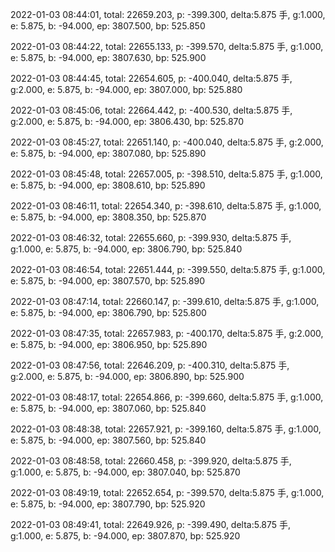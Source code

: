 2022-01-03 08:44:01, total: 22659.203, p: -399.300, delta:5.875 手, g:1.000, e: 5.875, b: -94.000, ep: 3807.500, bp: 525.850

2022-01-03 08:44:22, total: 22655.133, p: -399.570, delta:5.875 手, g:1.000, e: 5.875, b: -94.000, ep: 3807.630, bp: 525.900

2022-01-03 08:44:45, total: 22654.605, p: -400.040, delta:5.875 手, g:2.000, e: 5.875, b: -94.000, ep: 3807.000, bp: 525.880

2022-01-03 08:45:06, total: 22664.442, p: -400.530, delta:5.875 手, g:2.000, e: 5.875, b: -94.000, ep: 3806.430, bp: 525.870

2022-01-03 08:45:27, total: 22651.140, p: -400.040, delta:5.875 手, g:2.000, e: 5.875, b: -94.000, ep: 3807.080, bp: 525.890

2022-01-03 08:45:48, total: 22657.005, p: -398.510, delta:5.875 手, g:1.000, e: 5.875, b: -94.000, ep: 3808.610, bp: 525.890

2022-01-03 08:46:11, total: 22654.340, p: -398.610, delta:5.875 手, g:1.000, e: 5.875, b: -94.000, ep: 3808.350, bp: 525.870

2022-01-03 08:46:32, total: 22655.660, p: -399.930, delta:5.875 手, g:1.000, e: 5.875, b: -94.000, ep: 3806.790, bp: 525.840

2022-01-03 08:46:54, total: 22651.444, p: -399.550, delta:5.875 手, g:1.000, e: 5.875, b: -94.000, ep: 3807.570, bp: 525.890

2022-01-03 08:47:14, total: 22660.147, p: -399.610, delta:5.875 手, g:1.000, e: 5.875, b: -94.000, ep: 3806.790, bp: 525.800

2022-01-03 08:47:35, total: 22657.983, p: -400.170, delta:5.875 手, g:2.000, e: 5.875, b: -94.000, ep: 3806.950, bp: 525.890

2022-01-03 08:47:56, total: 22646.209, p: -400.310, delta:5.875 手, g:2.000, e: 5.875, b: -94.000, ep: 3806.890, bp: 525.900

2022-01-03 08:48:17, total: 22654.866, p: -399.660, delta:5.875 手, g:1.000, e: 5.875, b: -94.000, ep: 3807.060, bp: 525.840

2022-01-03 08:48:38, total: 22657.921, p: -399.160, delta:5.875 手, g:1.000, e: 5.875, b: -94.000, ep: 3807.560, bp: 525.840

2022-01-03 08:48:58, total: 22660.458, p: -399.920, delta:5.875 手, g:1.000, e: 5.875, b: -94.000, ep: 3807.040, bp: 525.870

2022-01-03 08:49:19, total: 22652.654, p: -399.570, delta:5.875 手, g:1.000, e: 5.875, b: -94.000, ep: 3807.790, bp: 525.920

2022-01-03 08:49:41, total: 22649.926, p: -399.490, delta:5.875 手, g:1.000, e: 5.875, b: -94.000, ep: 3807.870, bp: 525.920